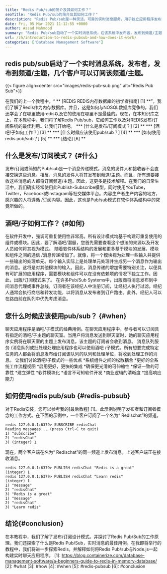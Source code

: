 ```yaml
---
title: "Redis Pub/sub的简介及其如何工作？" 
seoTitle: "Redis Pub/sub的简介及其如何工作？" 
description: "Redis Pub/sub是一种灵活，可靠的实时消息服务，用于独立应用程序发布和订阅异步事件。" 
date: Fri, 05 Mar 2021 11:12:55 +0000
author: Assad Mahmood
summary: "Redis Pub/sub启动了一个实时消息系统，在该系统中发布者，发布到频道/主题，几个客户可以订阅该频道/主题。" 
url: /zh/introduction-to-redis-pubsub-and-how-does-it-work/
categories: ['Database Management Software']
---
```


## redis pub/sub启动了一个实时消息系统，发布者，发布到频道/主题，几个客户可以订阅该频道/主题。

{{< figure align=center src="images/redis-pub-sub.png" alt="Redis Pub Sub">}}

在我们的上一个教程中，“ ** [REDIS REDIS内存数据库的初学者指南] [1] **”，我们了解了Redis作为内存数据库。并且，这是如何与NOSQL数据库竞争的。我们还学会了在哪里使用redis以及它的使用在哪里不是最佳的。现在，在本知识库之上，在本教程中，我们将了解Redis Pub/sub，它如何工作以及对REDIS发布/订阅系统的最佳利用。让我们开始吧。
  *** [什么是发布/订阅模式？] [2] **
  *** [酒吧/子如何工作？] [3] **
  *** [什么时候应该使用pub/sub？] [4] **
  *** [如何使用redis pub/sub？] [5] **
  *** [结论] [6] **

## 什么是发布/订阅模式？ {#什么}
发布/订阅或简短的Pub/sub是一个消息传递模式，消息的发件人和接收器不会直接交换这些消息。相反，消息的发件人将其发布到频道/主题。而且，所有想要接收这些消息的人都将订阅频道/主题。因此，这更多是技术解释。在我们的日常生活中，我们确实经常使用此Publish-Subscribe模型，同时使用YouTube，Twitter，Facebook或Instagram等社交媒体平台。内容生产者生产内容的地方，感兴趣的人将遵循 /订阅内容。因此，这也是Pub/sub模式在软件体系结构中的究竟所做的。

## 酒吧/子如何工作？ {#如何}
在软件开发中，强调可重复使用性非常高。所有设计模式均基于构建可重复使用的组件或模块。因此，要了解酒吧/潜艇，您首先需要查看这个想法的来源以及开发人员如何将其视为模式。
随着软件体系结构的发展和更多基于模块的发展，模块和组件之间的通信 /消息传递增加了。就像，将一个模块视为处理一些输入并提供一些输出的处理单元。每个输入实际上是处理单元处理并生成另一个消息作为输出的消息。这将是对其他模块的输入。因此，消息传递的增加需要特别关注，以便具有可扩展的应用程序，需要模块和组件可以在没有依赖项的情况下独立工作。因此，出版/订阅模式来了。
在许多Pub/Sub Systems中，出版商将消息发布到中间消息代理或事件总线，订阅者在该经纪人中注册订阅，让经纪人执行过滤。经纪人通常会执行商店和转发功能，以将消息从发布者到订户路由。此外，经纪人可以在路由前在队列中优先考虑消息。

## **您什么时候应该使用pub/sub？** {#when}
聊天应用程序是酒吧/子模式的经典用例。在聊天应用程序中，参与者可以订阅具有指定的酒吧/子主题的聊天室。当用户将消息发送到聊天室时，她的聊天应用程序实例将在聊天室的主题上发布消息。该主题的订阅者会收到消息。
消息队列服务 /消息队列或批处理处理应用程序也可以使用酒吧 /子模式。所有想要完成特定任务的人都会将消息发布给订阅该队列的队列和处理单位，将收到处理工作的消息。
让我们讨论酒吧/子模式的一些优点
  *系统组件之间的松散耦合
  *更好的全系统工作流程视图
  *启用更好，更快的集成
  *确保更光滑的可伸缩性
  *保证一致的可靠性
  *建立弹性
  *软件模块化
  *语言不可知软件开发
  *商业逻辑的清晰度
  *提高响应能力

## 如何使用redis pub/sub {#redis-pubsub}
对于Redis安装，您可以参考我的[最后教程] [1]。此示例说明了发布者和订阅者概念的工作方式。在下面的示例中，一个客户订阅了一个名为“ Redischat”的频道。
```
redis 127.0.0.1:6379> SUBSCRIBE redisChat  
Reading messages... (press Ctrl-C to quit) 
1) "subscribe" 
2) "redisChat" 
3) (integer) 1 
```
现在，两个客户端在名为“ Redischat”的同一频道上发布消息，上述客户端正在接收消息。
```
redis 127.0.0.1:6379> PUBLISH redisChat "Redis is a great"  
(integer) 1  
redis 127.0.0.1:6379> PUBLISH redisChat "Learn redis"  
(integer) 1   
1) "message" 
2) "redisChat" 
3) "Redis is a great" 
1) "message" 
2) "redisChat" 
3) "Learn redis" 

```

## 结论{#conclusion}
在本教程中，我们了解了发布/订阅设计模式。并探讨了Redis Pub/Sub的工作原理。我们还探索了什么是Redis Pub/Sub，实时消息的最佳用例。在我即将举行的教程中，我们将进一步探索Redis，并解释如何将Redis Pub/sub与Node.js一起构建实时聊天应用程序。
[1]: https://blog.containerize.com/database-management-software/a-beginners-guide-to-redis-in-memory-database/
[2]: #what
[3]: #how
[4]: #when
[5]: #redis-pubsub
[6]: #conclusion
